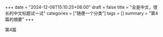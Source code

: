 +++
date = "2024-12-08T15:10:25+08:00"
draft = false
title = "全是中文，很长的中文标题试一试"
categories = ["随便一个分类"]
tags = []
summary = "第4篇的摘要"
+++

第4篇


